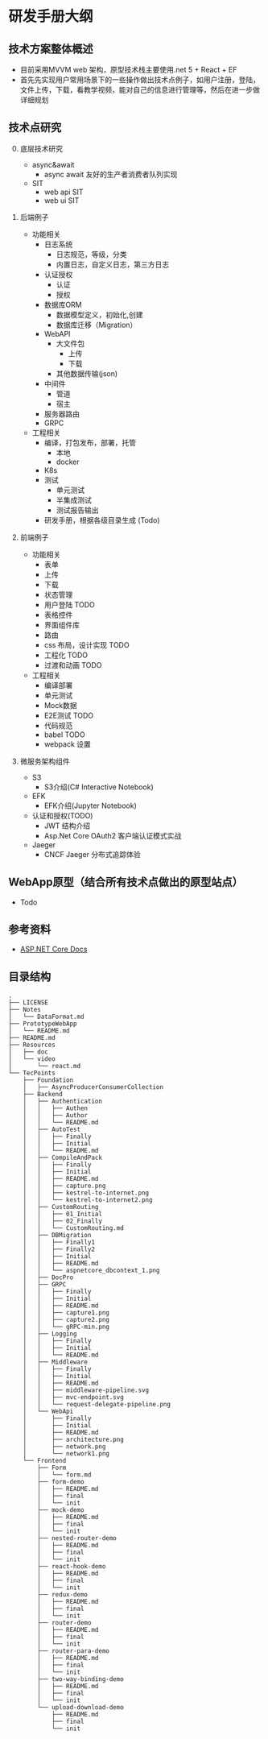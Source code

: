 # 研发手册大纲

## 技术方案整体概述 
- 目前采用MVVM web 架构，原型技术栈主要使用.net 5 + React + EF 
- 首先先实现用户常用场景下的一些操作做出技术点例子，如用户注册，登陆，文件上传，下载，看教学视频，能对自己的信息进行管理等，然后在进一步做详细规划

## 技术点研究
0. 底层技术研究
    - async&await
        - async await 友好的生产者消费者队列实现
    - SIT
        - web api SIT
        - web ui SIT
1. 后端例子
    - 功能相关
        - 日志系统
            - 日志规范，等级，分类
            - 内置日志，自定义日志，第三方日志
        - 认证授权
            - 认证
            - 授权
        - 数据库ORM
            - 数据模型定义，初始化,创建
            - 数据库迁移（Migration）
        - WebAPI 
            - 大文件包
                - 上传
                - 下载
            - 其他数据传输(json)
        - 中间件
            - 管道
            - 宿主
        - 服务器路由
        - GRPC
    - 工程相关
        - 编译，打包发布，部署，托管
            - 本地
            - docker
        - K8s
        - 测试
            - 单元测试
            - 半集成测试
            - 测试报告输出
        - 研发手册，根据各级目录生成 (Todo)

2. 前端例子
    - 功能相关
        - 表单
	    - 上传
	    - 下载
        - 状态管理
		- 用户登陆 TODO
		- 表格控件
		- 界面组件库
		- 路由
		- css 布局，设计实现 TODO
        - 工程化 TODO
		- 过渡和动画 TODO
    - 工程相关
        - 编译部署
        - 单元测试
        - Mock数据
        - E2E测试 TODO
        - 代码规范
        - babel  TODO
        - webpack 设置
3.  微服务架构组件
    - S3
        - S3介绍(C# Interactive Notebook) 
    - EFK
        - EFK介绍(Jupyter Notebook) 
    - 认证和授权(TODO)
        - JWT 结构介绍           
        - Asp.Net Core OAuth2 客户端认证模式实战               
    - Jaeger
        - CNCF Jaeger 分布式追踪体验

## WebApp原型（结合所有技术点做出的原型站点）
- Todo 

## 参考资料
- [ASP.NET Core Docs](https://docs.microsoft.com/zh-cn/aspnet/core/getting-started/?view=aspnetcore-5.0&tabs=macos)

## 目录结构
```
.
├── LICENSE
├── Notes
│   └── DataFormat.md
├── PrototypeWebApp
│   └── README.md
├── README.md
├── Resources
│   ├── doc
│   └── video
│       └── react.md
└── TecPoints
    ├── Foundation
    │   ├── AsyncProducerConsumerCollection
    ├── Backend
    │   ├── Authentication
    │   │   ├── Authen
    │   │   ├── Author
    │   │   └── README.md
    │   ├── AutoTest
    │   │   ├── Finally
    │   │   ├── Initial
    │   │   └── README.md
    │   ├── CompileAndPack
    │   │   ├── Finally
    │   │   ├── Initial
    │   │   ├── README.md
    │   │   ├── capture.png
    │   │   ├── kestrel-to-internet.png
    │   │   └── kestrel-to-internet2.png
    │   ├── CustomRouting
    │   │   ├── 01_Initial
    │   │   ├── 02_Finally
    │   │   └── CustomRouting.md
    │   ├── DBMigration
    │   │   ├── Finally1
    │   │   ├── Finally2
    │   │   ├── Initial
    │   │   ├── README.md
    │   │   └── aspnetcore_dbcontext_1.png
    │   ├── DocPro
    │   ├── GRPC
    │   │   ├── Finally
    │   │   ├── Initial
    │   │   ├── README.md
    │   │   ├── capture1.png
    │   │   ├── capture2.png
    │   │   └── gRPC-min.png
    │   ├── Logging
    │   │   ├── Finally
    │   │   ├── Initial
    │   │   └── README.md
    │   ├── Middleware
    │   │   ├── Finally
    │   │   ├── Initial
    │   │   ├── README.md
    │   │   ├── middleware-pipeline.svg
    │   │   ├── mvc-endpoint.svg
    │   │   └── request-delegate-pipeline.png
    │   └── WebApi
    │       ├── Finally
    │       ├── Initial
    │       ├── README.md
    │       ├── architecture.png
    │       ├── network.png
    │       └── network1.png
    └── Frontend
        ├── Form
        │   └── form.md
        ├── form-demo
        │   ├── README.md
        │   ├── final
        │   └── init
        ├── mock-demo
        │   ├── README.md
        │   ├── final
        │   └── init
        ├── nested-router-demo
        │   ├── README.md
        │   ├── final
        │   └── init
        ├── react-hook-demo
        │   ├── README.md
        │   ├── final
        │   └── init
        ├── redux-demo
        │   ├── README.md
        │   ├── final
        │   └── init
        ├── router-demo
        │   ├── README.md
        │   ├── final
        │   └── init
        ├── router-para-demo
        │   ├── README.md
        │   ├── final
        │   └── init
        ├── two-way-binding-demo
        │   ├── README.md
        │   ├── final
        │   └── init
        └── upload-download-demo
            ├── README.md
            ├── final
            └── init
```

